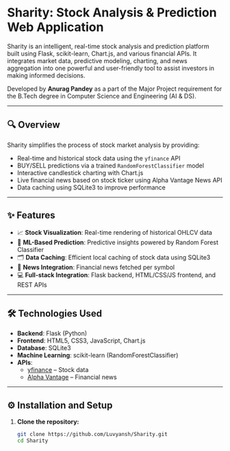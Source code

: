 # Sharity: Stock Analysis & Prediction Web Application

Sharity is an intelligent, real-time stock analysis and prediction platform built using Flask, scikit-learn, Chart.js, and various financial APIs. It integrates market data, predictive modeling, charting, and news aggregation into one powerful and user-friendly tool to assist investors in making informed decisions.

Developed by **Anurag Pandey** as a part of the Major Project requirement for the B.Tech degree in Computer Science and Engineering (AI & DS).

---

## 🔍 Overview

Sharity simplifies the process of stock market analysis by providing:

- Real-time and historical stock data using the `yfinance` API
- BUY/SELL predictions via a trained `RandomForestClassifier` model
- Interactive candlestick charting with Chart.js
- Live financial news based on stock ticker using Alpha Vantage News API
- Data caching using SQLite3 to improve performance

---

## ✨ Features

- 📈 **Stock Visualization**: Real-time rendering of historical OHLCV data
- 🤖 **ML-Based Prediction**: Predictive insights powered by Random Forest Classifier
- 🗂 **Data Caching**: Efficient local caching of stock data using SQLite3
- 📰 **News Integration**: Financial news fetched per symbol
- 💻 **Full-stack Integration**: Flask backend, HTML/CSS/JS frontend, and REST APIs

---

## 🛠️ Technologies Used

- **Backend**: Flask (Python)
- **Frontend**: HTML5, CSS3, JavaScript, Chart.js
- **Database**: SQLite3
- **Machine Learning**: scikit-learn (RandomForestClassifier)
- **APIs**:
  - [yfinance](https://github.com/ranaroussi/yfinance) – Stock data
  - [Alpha Vantage](https://www.alphavantage.co/documentation/) – Financial news

---

## ⚙️ Installation and Setup

1. **Clone the repository:**
   ```bash
   git clone https://github.com/Luvyansh/Sharity.git
   cd Sharity
